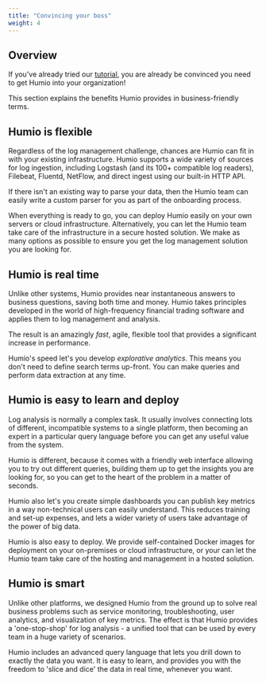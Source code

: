 ```yaml
---
title: "Convincing your boss"
weight: 4
---
```



## Overview

If you've already tried our [tutorial](/getting_started/tutorial/), you are already be convinced you need to get Humio into your organization!

This section explains the benefits Humio provides in business-friendly terms.

## Humio is **flexible**

Regardless of the log management challenge, chances are Humio can fit in with your existing infrastructure. Humio supports a wide variety of sources for log ingestion, including Logstash (and its 100+ compatible log readers), Filebeat, Fluentd, NetFlow, and direct ingest using our built-in HTTP API.

If there isn't an existing way to parse your data, then the Humio team can easily write a custom parser for you as part of the onboarding process.

When everything is ready to go, you can deploy Humio easily on your own servers or cloud infrastructure. Alternatively, you can let the Humio team take care of the infrastructure in a secure hosted solution. We make as many options as possible to ensure you get the log management solution you are looking for.

## Humio is **real time**

Unlike other systems, Humio provides near instantaneous answers to business questions, saving both time and money. Humio takes principles developed in the world of high-frequency financial trading software and applies them to log management and analysis.

The result is an amazingly *fast*, agile, flexible tool that provides a significant increase in performance.

Humio's speed let's you develop *explorative analytics*. This means you don't need to define search terms up-front. You can make queries and perform data extraction at any time.

## Humio is **easy to learn and deploy**

Log analysis is normally a complex task. It usually involves connecting lots of different, incompatible systems to a single platform, then becoming an expert in a particular query language before you can get any useful value from the system.

Humio is different, because it comes with a friendly web interface allowing you to try out different queries, building them up to get the insights you are looking for, so you can get to the heart of the problem in a matter of seconds.

Humio also let's you create simple dashboards you can publish key metrics in a way non-technical users can easily understand. This reduces training and set-up expenses, and lets a wider variety of users take advantage of the power of big data.

Humio is also easy to deploy. We provide self-contained Docker images for deployment on your on-premises or cloud infrastructure, or your can let the Humio team take care of the hosting and management in a hosted solution.

<!--
## Humio is **scalable**

We designed Humio to scale to deal with huge volumes of data without breaking a sweat (or your wallet).

Our licensing model lets you choose the scale of solution that fits your needs. We price the system using an annual subscription rate based on the amount of data that you plan to ingest per day.

The Humio team stands behind the product, and can advise on the best deployment model for your use case.
-->

## Humio is **smart**

Unlike other platforms, we designed Humio from the ground up to solve real business problems such as service monitoring, troubleshooting, user analytics, and visualization of key metrics. The effect is that Humio provides a 'one-stop-shop' for log analysis - a unified tool that can be used by every team in a huge variety of scenarios.

Humio includes an advanced query language that lets you drill down to exactly the data you want. It is easy to learn, and provides you with the freedom to 'slice and dice' the data in real time, whenever you want.
